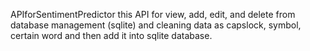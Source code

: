 APIforSentimentPredictor 
this API for view, add, edit, and delete from database management (sqlite) and cleaning data as capslock, symbol, certain word and then add it into sqlite database.
